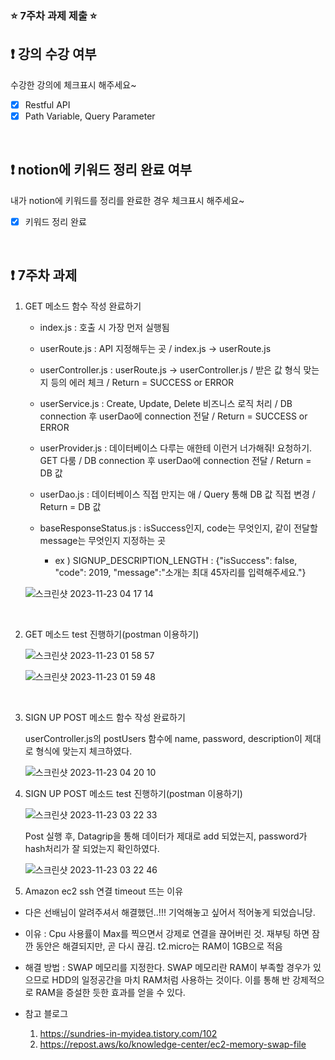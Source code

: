 ### ⭐️ 7주차 과제 제출 ⭐️

## ❗️ 강의 수강 여부
수강한 강의에 체크표시 해주세요~

- [x] Restful API
- [x] Path Variable, Query Parameter

<br>

## ❗️ notion에 키워드 정리 완료 여부
내가 notion에 키워드를 정리를 완료한 경우 체크표시 해주세요~

- [x] 키워드 정리 완료

<br>

## ❗️ 7주차 과제
1. GET 메소드 함수 작성 완료하기

   - index.js : 호출 시 가장 먼저 실행됨
   - userRoute.js : API 지정해두는 곳 / index.js -> userRoute.js
   - userController.js : userRoute.js -> userController.js / 받은 값 형식 맞는지 등의 에러 체크 / Return = SUCCESS or ERROR
   - userService.js : Create, Update, Delete 비즈니스 로직 처리 / DB connection 후 userDao에 connection 전달 / Return = SUCCESS or ERROR
   - userProvider.js : 데이터베이스 다루는 애한테 이런거 너가해줘! 요청하기. GET 다룸 / DB connection 후 userDao에 connection 전달 / Return = DB 값
   - userDao.js : 데이터베이스 직접 만지는 애 / Query 통해 DB 값 직접 변경 / Return = DB 값

   - baseResponseStatus.js : isSuccess인지, code는 무엇인지, 같이 전달할 message는 무엇인지 지정하는 곳
      - ex ) SIGNUP_DESCRIPTION_LENGTH : {"isSuccess": false, "code": 2019, "message":"소개는 최대 45자리를 입력해주세요."}

   ![스크린샷 2023-11-23 04 17 14](https://github.com/yeonjinJoo/2023-Server-Study/assets/102257328/253b080c-2fc4-40a2-9126-1562e751c52f)

   
<br/>

2. GET 메소드 test 진행하기(postman 이용하기)

   ![스크린샷 2023-11-23 01 58 57](https://github.com/yeonjinJoo/2023-Server-Study/assets/102257328/0a8957fb-17e1-4fd2-93ef-8b15bf21636a)

   ![스크린샷 2023-11-23 01 59 48](https://github.com/yeonjinJoo/2023-Server-Study/assets/102257328/1fabeb7e-898b-45e5-88f2-d14a7e189dff)


<br/>

3. SIGN UP POST 메소드 함수 작성 완료하기

   userController.js의 postUsers 함수에 name, password, description이 제대로 형식에 맞는지 체크하였다.
   
   ![스크린샷 2023-11-23 04 20 10](https://github.com/yeonjinJoo/2023-Server-Study/assets/102257328/10018439-b830-44c7-860d-28745c90332b)


4. SIGN UP POST 메소드 test 진행하기(postman 이용하기)

   ![스크린샷 2023-11-23 03 22 33](https://github.com/yeonjinJoo/2023-Server-Study/assets/102257328/6a306a96-5aaf-4c2f-aee9-2d73f7e0dc3a)

   Post 실행 후, Datagrip을 통해 데이터가 제대로 add 되었는지, password가 hash처리가 잘 되었는지 확인하였다.

   ![스크린샷 2023-11-23 03 22 46](https://github.com/yeonjinJoo/2023-Server-Study/assets/102257328/513be6fe-e099-49ae-afdd-28f81166da1f)

5. Amazon ec2 ssh 연결 timeout 뜨는 이유
  - 다은 선배님이 알려주셔서 해결했던..!!! 기억해놓고 싶어서 적어놓게 되었습니당.

  - 이유 : Cpu 사용률이 Max를 찍으면서 강제로 연결을 끊어버린 것. 재부팅 하면 잠깐 동안은 해결되지만, 곧 다시 끊김.
          t2.micro는 RAM이 1GB으로 적음

  - 해결 방법 : SWAP 메모리를 지정한다. SWAP 메모리란 RAM이 부족할 경우가 있으므로 HDD의 일정공간을 마치 RAM처럼 사용하는 것이다. 이를 통해 반 강제적으로 RAM을 증설한 듯한 효과를 얻을 수 있다.

  - 참고 블로그
    1. https://sundries-in-myidea.tistory.com/102
    2. https://repost.aws/ko/knowledge-center/ec2-memory-swap-file


  
<br/>
